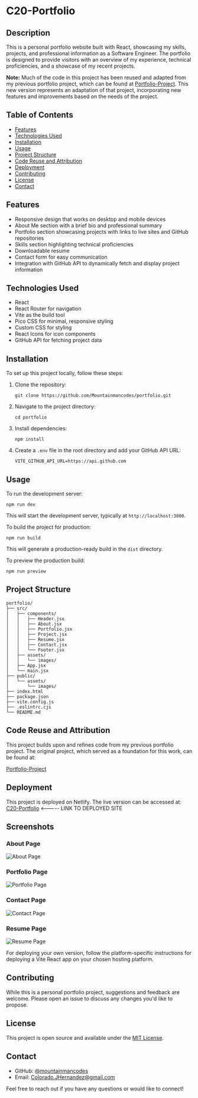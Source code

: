 # C20-Portfolio

## Description

This is a personal portfolio website built with React, showcasing my skills, projects, and professional information as a Software Engineer. The portfolio is designed to provide visitors with an overview of my experience, technical proficiencies, and a showcase of my recent projects.

**Note:** Much of the code in this project has been reused and adapted from my previous portfolio project, which can be found at [Portfolio-Project](https://github.com/Mountainmancodes/Portfolio-Project). This new version represents an adaptation of that project, incorporating new features and improvements based on the needs of the project.

## Table of Contents

- [Features](#features)
- [Technologies Used](#technologies-used)
- [Installation](#installation)
- [Usage](#usage)
- [Project Structure](#project-structure)
- [Code Reuse and Attribution](#code-reuse-and-attribution)
- [Deployment](#deployment)
- [Contributing](#contributing)
- [License](#license)
- [Contact](#contact)

## Features

- Responsive design that works on desktop and mobile devices
- About Me section with a brief bio and professional summary
- Portfolio section showcasing projects with links to live sites and GitHub repositories
- Skills section highlighting technical proficiencies
- Downloadable resume
- Contact form for easy communication
- Integration with GitHub API to dynamically fetch and display project information

## Technologies Used

- React
- React Router for navigation
- Vite as the build tool
- Pico CSS for minimal, responsive styling
- Custom CSS for styling
- React Icons for icon components
- GitHub API for fetching project data

## Installation

To set up this project locally, follow these steps:

1. Clone the repository:
   ```
   git clone https://github.com/Mountainmancodes/portfolio.git
   ```
2. Navigate to the project directory:
   ```
   cd portfolio
   ```
3. Install dependencies:
   ```
   npm install
   ```
4. Create a `.env` file in the root directory and add your GitHub API URL:
   ```
   VITE_GITHUB_API_URL=https://api.github.com
   ```

## Usage

To run the development server:

```
npm run dev
```

This will start the development server, typically at `http://localhost:3000`.

To build the project for production:

```
npm run build
```

This will generate a production-ready build in the `dist` directory.

To preview the production build:

```
npm run preview
```

## Project Structure

```
portfolio/
├── src/
│   ├── components/
│   │   ├── Header.jsx
│   │   ├── About.jsx
│   │   ├── Portfolio.jsx
│   │   ├── Project.jsx
│   │   ├── Resume.jsx
│   │   ├── Contact.jsx
│   │   └── Footer.jsx
│   ├── assets/
│   │   └── images/
│   ├── App.jsx
│   └── main.jsx
├── public/
│   └── assets/
│       └── images/
├── index.html
├── package.json
├── vite.config.js
├── .eslintrc.cjs
└── README.md
```

## Code Reuse and Attribution

This project builds upon and refines code from my previous portfolio project. The original project, which served as a foundation for this work, can be found at:

[Portfolio-Project](https://github.com/Mountainmancodes/Portfolio-Project)

## Deployment

This project is deployed on Netlify. The live version can be accessed at:
[C20-Portfolio](https://mountainmancodes-portfolio.netlify.app/) <----- LINK TO DEPLOYED SITE

## Screenshots

### About Page

![About Page](./public/assets/images/About.png)

### Portfolio Page

![Portfolio Page](./public/assets/images/Portfolio.png)

### Contact Page

![Contact Page](./public/assets/images/Contact.png)

### Resume Page

![Resume Page](./public/assets/images/Resume.png)

For deploying your own version, follow the platform-specific instructions for deploying a Vite React app on your chosen hosting platform.

## Contributing

While this is a personal portfolio project, suggestions and feedback are welcome. Please open an issue to discuss any changes you'd like to propose.

## License

This project is open source and available under the [MIT License](LICENSE).

## Contact

- GitHub: [@mountainmancodes](https://github.com/mountainmancodes)
- Email: Colorado.JHernandez@gmail.com

Feel free to reach out if you have any questions or would like to connect!